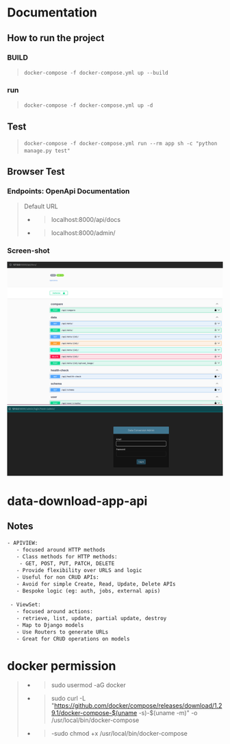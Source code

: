 # Documentation
## How to run the project

### BUILD  
> ```docker-compose -f docker-compose.yml up --build```

### run  
> ```docker-compose -f docker-compose.yml up -d```

## Test 
> ```docker-compose -f docker-compose.yml run --rm app sh -c "python manage.py test"```

## Browser Test

### Endpoints: OpenApi Documentation 

> Default URL 
> - >  localhost:8000/api/docs
> - >  localhost:8000/admin/


### Screen-shot 

![alt text](https://github.com/KenanBolat/d_f_m/blob/main/faq/ss001.png?raw=true)
![alt text](https://github.com/KenanBolat/d_f_m/blob/main/faq/ss002.png?raw=true)

# data-download-app-api
## Notes 
    - APIVIEW: 
       - focused around HTTP methods 
       - Class methods for HTTP methods:
        - GET, POST, PUT, PATCH, DELETE 
       - Provide flexibility over URLS and logic 
       - Useful for non CRUD APIs: 
       - Avoid for simple Create, Read, Update, Delete APIs 
       - Bespoke logic (eg: auth, jobs, external apis)

     - ViewSet:
       - focused around actions:
       - retrieve, list, update, partial update, destroy
       - Map to Django models  
       - Use Routers to generate URLs 
       - Great for CRUD operations on models

# docker permission
> - >  sudo usermod -aG docker <user-name>
> - > sudo curl -L "https://github.com/docker/compose/releases/download/1.29.1/docker-compose-$(uname -s)-$(uname -m)" -o /usr/local/bin/docker-compose
> - > -sudo chmod +x /usr/local/bin/docker-compose
